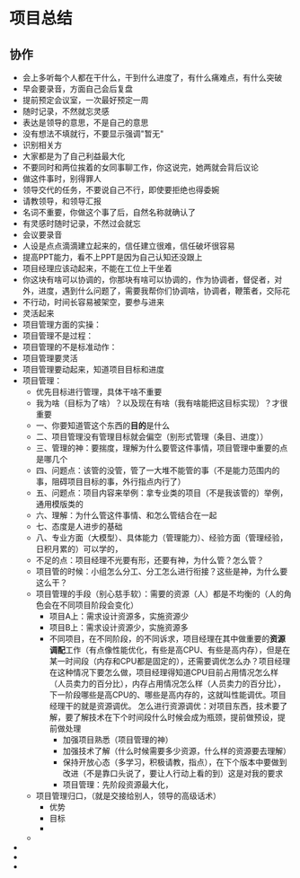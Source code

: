 # 项目总结


## 协作

* 会上多听每个人都在干什么，干到什么进度了，有什么痛难点，有什么突破
* 早会要录音，方面自己会后复盘
* 提前预定会议室，一次最好预定一周
* 随时记录，不然就忘灵感
* 表达是领导的意思，不是自己的意思
* 没有想法不填就行，不要显示强调"暂无"
* 识别相关方
* 大家都是为了自己利益最大化
* 不要同时和两位挨着的女同事聊工作，你这说完，她两就会背后议论
* 做这件事时，别得罪人
* 领导交代的任务，不要说自己不行，即使要拒绝也得委婉
* 请教领导，和领导汇报
* 名词不重要，你做这个事了后，自然名称就确认了
* 有灵感时随时记录，不然过会就忘
* 会议要录音
* 人设是点点滴滴建立起来的，信任建立很难，信任破坏很容易
* 提高PPT能力，看不上PPT是因为自己认知还没跟上
* 项目经理应该动起来，不能在工位上干坐着
* 你这块有啥可以协调的，你那块有啥可以协调的，作为协调者，督促者，对外，进度，遇到什么问题了，需要我帮你们协调啥，协调者，鞭策者，交际花
* 不行动，时间长容易被架空，要参与进来
* 灵活起来
* 项目管理方面的实操：
* 项目管理不是过程：
* 项目管理的不是标准动作：
* 项目管理要灵活
* 项目管理要动起来，知道项目目标和进度
* 项目管理：
  * 优先目标进行管理，具体干啥不重要
  * 我为啥（目标为了啥）？以及现在有啥（我有啥能把这目标实现）？才很重要
  * 一、你要知道管这个东西的**目的**是什么
  * 二、项目管理没有管理目标就会偏空（别形式管理（条目、进度））
  * 三、管理的神：要揣度，理解为什么要管这件事情，项目管理中重要的点是哪几个
  * 四、问题点：该管的没管，管了一大堆不能管的事（不是能力范围内的事，阻碍项目目标的事，外行指点内行了）
  * 五、问题点：项目内容来举例：拿专业类的项目（不是我该管的）举例，通用模版类的
  * 六、理解：为什么管这件事情、和怎么管结合在一起
  * 七、态度是人进步的基础
  * 八、专业方面（大模型）、具体能力（管理能力）、经验方面（管理经验，日积月累的）可以学的，
  * 不足的点：项目经理不光要有形，还要有神，为什么管？怎么管？
  * 项目管的时候：小组怎么分工、分工怎么进行衔接？这些是神，为什么要这么干？
  * 项目管理的手段（别心慈手软）：需要的资源（人）都是不均衡的（人的角色会在不同项目阶段会变化）
    * 项目A上：需求设计资源多，实施资源少
    * 项目B上：需求设计资源少，实施资源多
    * 不同项目，在不同阶段，的不同诉求，项目经理在其中做重要的**资源调配**工作（有点像性能优化，有些是高CPU、有些是高内存），但是在某一时间段（内存和CPU都是固定的），还需要调优怎么办？项目经理
    在这种情况下要怎么做，项目经理得知道CPU目前占用情况怎么样（人员卖力的百分比），内存占用情况怎么样（人员卖力的百分比），下一阶段哪些是高CPU的、哪些是高内存的，这就叫性能调优。项目经理干的就是资源调优。
    怎么进行资源调优：对项目东西，技术要了解，要了解技术在下个时间段什么时候会成为瓶颈，提前做预设，提前做处理
      * 加强项目熟悉（项目管理的神）
      * 加强技术了解（什么时候需要多少资源，什么样的资源要去理解）
      * 保持开放心态（多学习，积极请教，指点），在下个版本中要做到改进（不是靠口头说了，要让人行动上看的到）这是对我的要求
      * 项目管理：先阶段资源最大化，
  * 项目管理归口，（就是交接给别人，领导的高级话术）
    * 优势
    * 目标
    * 
  * 
* 
* 
* 